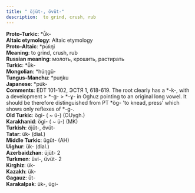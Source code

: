 ```yaml
---
title: " öjüt-, övüt-"
description:  to grind, crush, rub
---
```


<strong>Proto-Turkic</strong>:  *ǖk-<br>
<strong>Altaic etymology</strong>:  Altaic etymology<br>
<strong> Proto-Altaic</strong>:  *p`ū́k`ŋi<br>
<strong>Meaning</strong>:  to grind, crush, rub<br>
<strong>Russian meaning</strong>:  молоть, крошить, растирать<br>
<strong>Turkic</strong>:  *ǖk-<br>
<strong>Mongolian</strong>:  *hüŋgü-<br>
<strong>Tungus-Manchu</strong>:  *puŋku<br>
<strong>Japanese</strong>:  *púk-<br>
<strong>Comments</strong>:  EDT 101-102, ЭСТЯ 1, 618-619. The root clearly has a *-k-, with a development > *-g- > *-ɣ- in Oghuz pointing to an original long vowel. It should be therefore distinguished from PT *ög- 'to knead, press' which shows only reflexes of *-g-.<br>
<strong>Old Turkic</strong>:  ögi- ( ~ ü-) (OUygh.)<br>
<strong>Karakhanid</strong>:  ögi- ( ~ ü-) (MK)<br>
<strong>Turkish</strong>:  öjüt-, övüt-<br>
<strong>Tatar</strong>:  ük- (dial.)<br>
<strong>Middle Turkic</strong>:  ügüt- (AH)<br>
<strong>Uighur</strong>:  ük- (dial.)<br>
<strong>Azerbaidzhan</strong>:  üjüt- 2<br>
<strong>Turkmen</strong>:  üvi-, üvüt- 2<br>
<strong>Kirghiz</strong>:  ük-<br>
<strong>Kazakh</strong>:  ük-<br>
<strong>Gagauz</strong>:  ǖt-<br>
<strong>Karakalpak</strong>:  ük-, ügi-<br>


